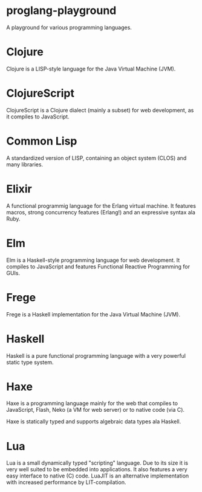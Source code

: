 proglang-playground
===================

A playground for various programming languages.

# Clojure

Clojure is a LISP-style language for the Java Virtual Machine (JVM).

# ClojureScript

ClojureScript is a Clojure dialect (mainly a subset) for web development, as it compiles to JavaScript.

# Common Lisp

A standardized version of LISP, containing an object system (CLOS) and many libraries.

# Elixir

A functional programmig language for the Erlang virtual machine. It features macros, strong concurrency features (Erlang!) and an expressive syntax ala Ruby.

# Elm

Elm is a Haskell-style programming language for web development. It compiles to JavaScript and features Functional Reactive Programming for GUIs.

# Frege

Frege is a Haskell implementation for the Java Virtual Machine (JVM).

# Haskell

Haskell is a pure functional programming language with a very powerful static type system.

# Haxe

Haxe is a programming language mainly for the web that compiles to JavaScript, Flash, Neko (a VM for web server) or to native code (via C).

Haxe is statically typed and supports algebraic data types ala Haskell.

# Lua

Lua is a small dynamically typed "scripting" language. Due to its size it is very well suited to be embedded into applications. It also features a very easy interface to native (C) code. LuaJIT is an alternative implementation with increased performance by LIT-compilation.


